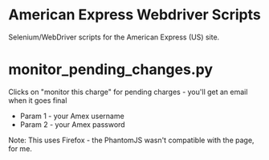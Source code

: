 # American Express Webdriver Scripts

Selenium/WebDriver scripts for the American Express (US) site.

# monitor_pending_changes.py

Clicks on "monitor this charge" for pending charges - you'll get an email when it goes final

* Param 1 - your Amex username
* Param 2 - your Amex password
  
Note: This uses Firefox - the PhantomJS wasn't compatible with the page, for me.